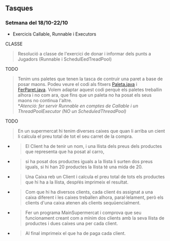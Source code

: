 ## Tasques 

### Setmana del 18/10-22/10
- Exercicis Callable, Runnable i Executors

 CLASSE
> Resolució a classe de l'exercici de donar i informar dels punts a Jugadors (Runnable i SchedulEedTreadPool)

 TODO
> Tenim uns paletes que tenen la tasca de contruir una paret a base de posar maons.
> Podeu veure el codi als fitxers [Paleta.java](src/a1/Paleta.java) i [FerParet.java](src/a1/FerParet.java).
> Volem adaptar aquest codi perquè els paletes treballin alhora i no com ara, que fins que un paleta no ha posat els seus maons no continua l'altre.  
> *_Atenció: fer servir Runnable en comptes de Callable i un ThreadPoolExecutor (NO un ScheduledThreadPool)_

TODO
> En un supermercat hi tenim diverses caixes que quan li arriba un cient li calcula el preu total de tot el seu
> carret de la compra. 
- > El Client ha de tenir un nom, i una llista dels preus dels productes que representa que ha posat al carro, 
- > si ha posat dos productes iguals a la llista li surten dos preus iguals, si hi han 20 productes la llista té una mida de 20.
- > Una Caixa reb un Client i calcula el preu total de tots els productes que hi ha a la llista, despŕés imprimeix el 
resultat.
- > Com que hi ha diversos clients, cada client és assignat a una caixa diferent i les caixes treballen alhora,
paral·lelament, però els clients d'una caixa atenen als clients sequüencialment.
- > Fer un programa MainSupermercat i comprova que seu funcionament creant com a mínim dos clients amb la seva
llista de productes i dues caixes una per cada client.
- > Al final imprimeix el que ha de paga cada client.
